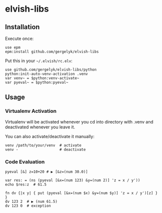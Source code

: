 # elvish-libs

## Installation

Execute once:
```
use epm
epm:install github.com/gergelyk/elvish-libs
```

Put this in your `~/.elvish/rc.elv`:
```
use github.com/gergelyk/elvish-libs/python
python:init-auto-venv-activation .venv
var venv~ = $python:venv-activate~
var pyeval~ = $python:pyeval~
```

## Usage

### Virtualenv Activation

Virtualenv will be activated whenever you cd into directory with .venv and deactivated whenever you leave it.

You can also activate/deactivate it manually:
```
venv /path/to/your/venv  # activate
venv -                   # deactivate
```

### Code Evaluation

```
pyeval [&] z=10+20 # ▶ [&z=(num 30.0)]
```
```
var res: = (ns (pyeval [&x=(num 123) &y=(num 2)] 'z = x / y'))
echo $res:z  # 61.5
```
```
fn dv {|x y| { put (pyeval [&x=(num $x) &y=(num $y)] 'z = x / y')[z] } }
dv 123 2  # ▶ (num 61.5)
dv 123 0  # exception
```
